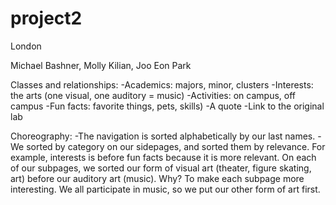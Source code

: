 # project2

London

Michael Bashner, Molly Kilian, Joo Eon Park

Classes and relationships:
-Academics: majors, minor, clusters
-Interests: the arts (one visual, one auditory = music)
-Activities: on campus, off campus
-Fun facts: favorite things, pets, skills)
-A quote
-Link to the original lab

Choreography:
-The navigation is sorted alphabetically by our last names.
-We sorted by category on our sidepages, and sorted them by relevance. For example, interests is before fun facts because it is more relevant. On each of our subpages, we sorted our form of visual art (theater, figure skating, art) before our auditory art (music). Why? To make each subpage more interesting. We all participate in music, so we put our other form of art first.